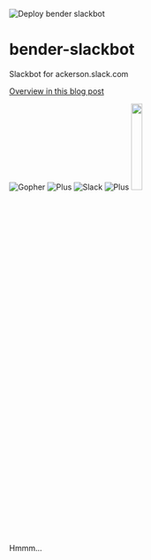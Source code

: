 ![Deploy bender slackbot](https://github.com/ackersonde/bender-slackbot/workflows/Deploy%20bender%20slackbot/badge.svg)

# bender-slackbot
Slackbot for ackerson.slack.com

[Overview in this blog post](https://agileweboperations.com/write-your-own-slack-chatbot-in-golang)

![Gopher](https://camo.githubusercontent.com/bc8853eda7cbe8b23b35b6b607b15367af9c3c36/68747470733a2f2f7261772e6769746875622e636f6d2f676f6c616e672d73616d706c65732f676f706865722d766563746f722f6d61737465722f676f706865722d66726f6e742e706e67) ![Plus](http://icons.iconarchive.com/icons/icons8/ios7/64/User-Interface-Plus-icon.png) ![Slack](https://a.slack-edge.com/0180/img/icons/app-256.png) ![Plus](http://icons.iconarchive.com/icons/icons8/ios7/64/User-Interface-Plus-icon.png) <img src="https://upload.wikimedia.org/wikipedia/en/a/a6/Bender_Rodriguez.png" height="20%" width="20%">

Hmmm...